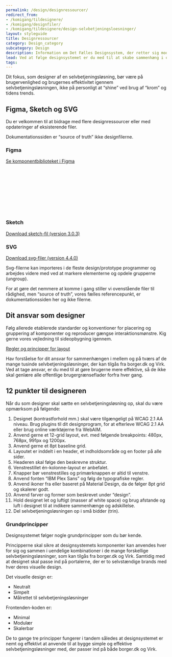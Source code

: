 ```yaml
---
permalink: /design/designressourcer/
redirect_from:
- /komigang/tildesignere/
- /komigang/designfiler/
- /komigang/tildesignere/design-selvbetjeningsloesninger/
layout: styleguide
title: Designressourcer
category: Design_category
subcategory: Design
description: Information om Det Fælles Designsystem, der retter sig mod designere
lead: Ved at følge designsystemet er du med til at skabe sammenhæng i og mellem de mange offentlige selvbetjeningsløsninger du ikke selv designer, til gavn for alle brugere.
tags:
---
```


Dit fokus, som designer af en selvbetjeningsløsning, bør være på brugervenlighed og brugernes effektivitet igennem selvbetjeningsløsningen, ikke på personligt at “shine” ved brug af “krom” og tidens trends.

## Figma, Sketch og SVG

Du er velkommen til at bidrage med flere designressourcer eller med opdateringer af eksisterende filer.

<div class="alert alert-warning alert--paragraph" role="alert" aria-label="Beskedbox der viser en advarsel">
    <div class="alert-body">
        <p class="alert-text">Dokumentationssiden er “source of truth” ikke designfilerne.</p>
    </div>
</div>

<h3 class="h4">Figma</h3>

<a href="https://www.figma.com/file/ULyQcXMQFHgGyoiAOcBQJn/FDS-UI-komponenter?node-id=48%3A3" class="icon-link">Se komponentbiblioteket i Figma<svg class="icon-svg" focusable="false" aria-hidden="true"><use xlink:href="#open-in-new"></use></svg></a>

<h3 class="h4">Sketch</h3>

<a href="/downloads/Det_Faelles_Designsystem (Version 3.0.3).sketch">Download sketch-fil (version 3.0.3)</a>

<h3 class="h4">SVG</h3>

<a href="/downloads/FDS-Komponenter-SVG-Version-440.zip">Download svg-filer (version 4.4.0)</a>

Svg-filerne kan importeres i de fleste design/prototype programmer og arbejdes videre med ved at markere elementerne og opdele grupperne (ungroup).

For at gøre det nemmere at komme i gang stiller vi ovenstående filer til rådighed, men “source of truth”, vores fælles referencepunkt, er dokumentationssiden her og ikke filerne.

## Dit ansvar som designer

Følg allerede etablerede standarder og konventioner for placering og gruppering af komponenter og reproducer gængse interaktionsmønstre. Kig gerne vores vejledning til sideopbygning igennem.

<a href="/komigang/regler-principper-layout/">Regler og principper for layout</a>

Hav forståelse for dit ansvar for sammenhængen i mellem og på tværs af de mange tusinde selvbetjeningsløsninger, der kan tilgås fra borger.dk og Virk. Ved at tage ansvar, er du med til at gøre brugerne mere effektive, så de ikke skal genlære alle offentlige brugergrænseflader forfra hver gang.

## 12 punkter til designeren

Når du som designer skal sætte en selvbetjeningsløsning op, skal du være opmærksom på følgende:

1. Designet (kontrastforhold mm.) skal være tilgængeligt på WCAG 2.1 AA niveau. Brug plugins til dit designprogram, for at efterleve WCAG 2.1 AA eller brug online værktøjerne fra WebAIM.
1. Anvend gerne et 12-grid layout, evt. med følgende breakpoints: 480px, 768px, 991px og 1200px.
1. Anvend gerne et 8pt baseline grid.
1. Layoutet er inddelt i en header, et indholdsområde og en footer på alle sider.
1. Headeren skal følge den beskrevne struktur.
1. Venstrestillet én-kolonne-layout er anbefalet.
1. Knapper bør venstrestilles og primærknappen er altid til venstre.
1. Anvend fonten “IBM Plex Sans” og følg de typografiske regler.
1. Anvend ikoner fra eller baseret på Material Design, da de følger 8pt grid og skalerer godt.
1. Anvend farver og former som beskrevet under “design”.
1. Hold designet let og luftigt (masser af white space) og brug afstande og luft i designet til at indikere sammenhænge og adskillelse.
1. Del selvbetjeningsløsningen op i små bidder (trin).

### Grundprincipper

Designsystemet følger nogle grundprincipper som du bør kende.

Principperne skal sikre at designsystemets komponenter kan anvendes hver for sig og sammen i uendelige kombinationer i de mange forskellige selvbetjeningsløsninger, som kan tilgås fra borger.dk og Virk. Samtidig med at designet skal passe ind på portalerne, der er to selvstændige brands med hver deres visuelle design.

Det visuelle design er:

- Neutralt
- Simpelt
- Målrettet til selvbetjeningsløsninger

Frontenden-koden er:

- Minimal
- Modulær
- Skalerbar

De to gange tre principper fungerer i tandem således at designsystemet er nemt og effektivt at anvende til at bygge simple og effektive selvbetjeningsløsninger med, der passer ind på både borger.dk og Virk.
